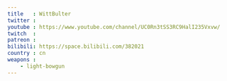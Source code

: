 ```yaml
---
title   : WittBulter
twitter :
youtube : https://www.youtube.com/channel/UC0Rn3tSS3RC9HalI235Vxvw/
twitch  :
patreon :
bilibili: https://space.bilibili.com/382021
country : cn
weapons :
    - light-bowgun
---
```

